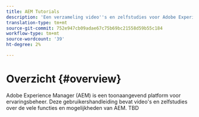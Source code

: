 ```yaml
---
title: AEM Tutorials
description: 'Een verzameling video''s en zelfstudies voor Adobe Experience Manager. '
translation-type: tm+mt
source-git-commit: 752e947cb09adae67c75b69bc21558d59b55c184
workflow-type: tm+mt
source-wordcount: '39'
ht-degree: 2%

---
```



# Overzicht {#overview}

Adobe Experience Manager (AEM) is een toonaangevend platform voor ervaringsbeheer. Deze gebruikershandleiding bevat video&#39;s en zelfstudies over de vele functies en mogelijkheden van AEM. TBD